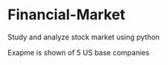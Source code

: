 # Financial-Market
Study and analyze stock market using python

Exapme is shown of 5 US base companies
